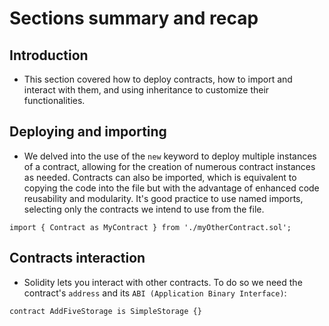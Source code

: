 # Sections summary and recap

## Introduction
- This section covered how to deploy contracts, how to import and interact with them, and using inheritance to customize their functionalities.

## Deploying and importing
- We delved into the use of the `new` keyword to deploy multiple instances of a contract, allowing for the creation of numerous contract instances as needed.
Contracts can also be imported, which is equivalent to copying the code into the file but with the advantage of enhanced code reusability and modularity. It's good practice to use named imports, selecting only the contracts we intend to use from the file.

```
import { Contract as MyContract } from './myOtherContract.sol';
```

## Contracts interaction
- Solidity lets you interact with other contracts. To do so we need the contract's `address` and its `ABI (Application Binary Interface)`:
```
contract AddFiveStorage is SimpleStorage {}
```

## 
